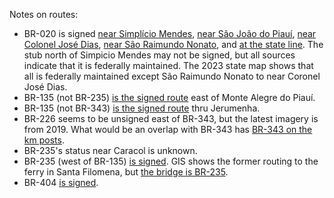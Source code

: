 Notes on routes:
* BR-020 is signed [near Simplício Mendes](https://www.google.com/maps/@-7.8747848,-41.9133934,3a,19y,58.16h,86.24t/data=!3m6!1e1!3m4!1skrRLC7wM34rxMjL5vfC24g!2e0!7i16384!8i8192?entry=ttu), [near São João do Piauí](https://www.google.com/maps/@-8.3715139,-42.2410493,3a,15y,61.1h,83.03t/data=!3m6!1e1!3m4!1smXzwfuozUCRovA2a_Liiwg!2e0!7i16384!8i8192?entry=ttu), [near Colonel José Dias](https://www.google.com/maps/@-8.8299113,-42.481243,3a,42.3y,254.6h,89.3t/data=!3m6!1e1!3m4!1sRkeN4S-mKlFR1UPdmqc_-Q!2e0!7i16384!8i8192?entry=ttu), [near São Raimundo Nonato](https://www.google.com/maps/@-8.9969605,-42.6822242,3a,15.6y,213.34h,86.7t/data=!3m6!1e1!3m4!1svJ7TkheTSTfWcJeJXY5C1g!2e0!7i16384!8i8192?entry=ttu), and [at the state line](https://www.google.com/maps/@-9.431364,-42.9604646,3a,27.1y,68.3h,88.33t/data=!3m6!1e1!3m4!1s5s6wDEOju0Z_bRJdlN70cQ!2e0!7i16384!8i8192?entry=ttu). The stub north of Simpicio Mendes may not be signed, but all sources indicate that it is federally maintained. The 2023 state map shows that all is federally maintained except São Raimundo Nonato to near Coronel José Dias.
* BR-135 (not BR-235) [is the signed route](https://www.google.com/maps/@-9.4659598,-44.6442715,3a,15y,104.29h,81.99t/data=!3m6!1e1!3m4!1srV7J6YX78wG1WS9qqAysQg!2e0!7i16384!8i8192?entry=ttu) east of Monte Alegre do Piauí.
* BR-135 (not BR-343) [is the signed route](https://www.google.com/maps/@-7.086629,-43.5035547,3a,15y,259.37h,86.41t/data=!3m6!1e1!3m4!1shUu4KLk-oXrKIHBfVoRCpw!2e0!7i16384!8i8192?entry=ttu) thru Jerumenha.
* BR-226 seems to be unsigned east of BR-343, but the latest imagery is from 2019. What would be an overlap with BR-343 has [BR-343 on the km posts](https://www.google.com/maps/@-5.0744017,-42.7364598,3a,15y,70.18h,83.94t/data=!3m6!1e1!3m4!1s3i7Zj5iTtG_Pujw8j3LOVQ!2e0!7i16384!8i8192?entry=ttu).
* BR-235's status near Caracol is unknown.
* BR-235 (west of BR-135) [is signed](https://www.google.com/maps/@-9.1240223,-45.9205127,3a,75y,84.75h,105.28t/data=!3m6!1e1!3m4!1sUK2yLeawpoQMN5_mMKtOEQ!2e0!7i16384!8i8192?entry=ttu). GIS shows the former routing to the ferry in Santa Filomena, but [the bridge is BR-235](https://www.gov.br/planalto/pt-br/acompanhe-o-planalto/noticias/2021/05/inaugurada-ponte-que-beneficiara-o-agronegocio-de-estados-do-nordeste).
* BR-404 [is signed](https://www.google.com/maps/@-4.4417492,-41.5308961,3a,15y,304.5h,82.08t/data=!3m6!1e1!3m4!1suALkO-ED4m4kOyzRnHX2TA!2e0!7i16384!8i8192?entry=ttu).
